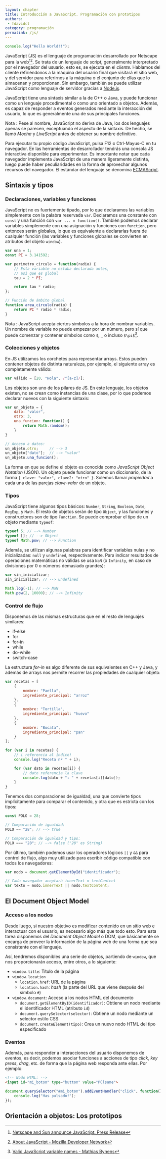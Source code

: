 ```yaml
---
layout: chapter
title: Introducción a JavaScript. Programación con prototipos
authors:
 - fdavidcl
category: programación
permalink: /js/
---
```


~~~javascript
console.log("Hello World!!");
~~~

JavaScript (JS) es el lenguaje de programación desarrollado por Netscape para
la web[^jsannouncement][^mdnjs]. Se trata de un lenguaje de script,
generalmente interpretado por el navegador del usuario, esto es, se ejecuta en
el *cliente*. Hablamos del cliente refiriéndonos a la máquina del usuario final
que visitará el sitio web, y del servidor para referirnos a la máquina o el
conjunto de ellas que lo almacenan y proporcionan. Sin embargo, también se
puede utilizar JavaScript como lenguaje de servidor gracias a
[Node.js](http://nodejs.org/).

JavaScript tiene una sintaxis similar a la de C++ o Java, y puede funcionar como
un lenguaje procedimental o como uno orientado a objetos. Además, es capaz de
responder a eventos generados mediante la interacción del usuario, lo que es
generalmente una de sus principales funciones.

Nota  : Pese al nombre, JavaScript no deriva de Java, los dos lenguajes apenas
se parecen, exceptuando el aspecto de la sintaxis. De hecho, se  llamó *Mocha* y
*LiveScript* antes de obtener su nombre definitivo.


Para ejecutar tu propio código JavaScript, pulsa F12 o Ctrl-Mayus-C en tu
navegador. En las herramientas de desarrollador tendrás una consola JS
interactiva disponible para experimentar.
Es importante notar que cada navegador implementa JavaScript de una manera
ligeramente distinta, luego puede haber peculiaridades en la forma de
aprovechar algunos recursos del navegador. El estándar del lenguaje se
denomina [ECMAScript](http://www.ecma-international.org/publications/files/ECMA-ST/Ecma-262.pdf).

## Sintaxis y tipos

### Declaraciones, variables y funciones

JavaScript no es fuertemente tipado, por lo que declaramos las variables
simplemente con la palabra reservada `var`.  Declaramos una constante con
`const` y una función con `var ... = function()`.  También podemos declarar
variables simplemente con una asignación y funciones  con `function`, pero
entonces serán globales, lo que es equivalente a  declararlas fuera de
cualquier función (las variables y funciones globales se convierten en
atributos del objeto `window`).

~~~javascript
var una = 1;
const PI = 3.141592;

var perimetro_circulo = function(radio) {
    // Esta variable no estaba declarada antes,
    // así que es global
    tau = 2 * PI;

    return tau * radio;
};

// Función de ámbito global
function area_circulo(radio) {
    return PI * radio * radio;
}
~~~

Nota
 : JavaScript acepta ciertos símbolos a la hora de nombrar variables. Un
 nombre de variable no puede empezar por un número, pero sí que puede
 comenzar y contener símbolos como `$`, `_` o incluso `$\pi$`[^jsidentifiers].

### Colecciones y objetos
En JS utilizamos los corchetes para representar arrays. Estos pueden
contener objetos de distinta naturaleza, por ejemplo, el siguiente array
es completamente válido:

~~~javascript
var válido = [20, "Hola", /^[a-z]/];
~~~

Los objetos son uno de los pilares de JS. En este lenguaje, los objetos
existen, no se crean como instancias de una clase, por lo que podemos declarar
nuevos con la siguiente sintaxis:

~~~javascript
var un_objeto = {
    dato: "valor",
    otro: 3,
    una_funcion: function() {
        return Math.random();
    }
}

// Acceso a datos:
un_objeto.otro;     // --> 3
un_objeto["dato"];  // --> "valor"
un_objeto.una_funcion();
~~~

La forma en que se define el objeto es conocida como *JavaScript Object
Notation* (JSON). Un objeto puede funcionar como un
diccionario, de la forma `{ clave: "valor", clave2: "otro" }`. Solemos llamar
*propiedad* a cada una de las parejas *clave-valor* de un objeto.

### Tipos
JavaScript tiene algunos tipos básicos: `Number`, `String`, `Boolean`,
`Date`, `RegExp`, y `Math`. El resto de objetos serán de tipo
`Object`, y las funciones y constructores son de tipo `Function`.
Se puede comprobar el tipo de un objeto mediante `typeof`:

~~~javascript
typeof 5; // --> Number
typeof []; // --> Object
typeof Math.pow; // --> Function
~~~

Además, se utilizan algunas palabras para identificar variables nulas y
no inicializadas: `null` y `undefined`, respectivamente. Para indicar
resultados de operaciones matemáticas no válidas se usa `NaN` (o `Infinity`,
en caso de divisiones por 0 o números demasiado grandes):

~~~javascript
var sin_inicializar;
sin_inicializar; // --> undefined

Math.log(-1); // --> NaN
Math.pow(2, 10000); // --> Infinity
~~~

### Control de flujo
Disponemos de las mismas estructuras que en el resto de lenguajes similares:

* if-else
* for
* for-in
* while
* do-while
* switch-case

La estructura *for-in* es algo diferente de sus equivalentes en C++ y Java,
y además de arrays nos permite recorrer las propiedades de cualquier objeto:

~~~javascript
var recetas = [
    {
        nombre: "Paella",
        ingrediente_principal: "arroz"
    },
    {
        nombre: "Tortilla",
        ingrediente_principal: "huevo"
    },
    {
        nombre: "Bocata",
        ingrediente_principal: "pan"
    }
];

for (var i in recetas) {
    // i referencia al índice!
    console.log("Receta nº " + i);

    for (var dato in recetas[i]) {
        // dato referencia la clave
        console.log(dato + ": " + recetas[i][dato]);
    }
}
~~~

Tenemos dos comparaciones de igualdad, una que convierte tipos implícitamente
para comparar el contenido, y otra que es estricta con los tipos:

~~~javascript
const POLO = 28;

// Comparación de igualdad:
POLO == "28"; // --> true

// Comparación de igualdad y tipo:
POLO === "28"; // --> false ("28" es String)
~~~

Por último, también podemos usar los operadores lógicos `||` y `&&` para control
de flujo, algo muy utilizado para escribir código compatible con todos los
navegadores:

~~~javascript
var nodo = document.getElementById("identificador");

// Cada navegador aceptará innerText o textContent
var texto = nodo.innerText || nodo.textContent;
~~~

## El Document Object Model

### Acceso a los nodos
Desde luego, si nuestro objetivo es modificar contenido en un sitio web e
interactuar con el usuario, es necesario algo más que todo esto. Para esta tarea
disponemos del *Document Object Model* o DOM, que básicamente se encarga de
proveer la información de la página web de una forma que sea consistente con el
lenguaje.

Así, tendremos disponibles una serie de objetos, partiendo de `window`,
que nos proporcionarán acceso, entre otros, a lo siguiente:

* `window.title`: Título de la página
* `window.location`
    * `location.href`: URL de la página
    * `location.hash`: *hash* (la parte del URL que viene después del símbolo `#`)
* `window.document`: Acceso a los nodos HTML del documento
    * `document.getElementByID(identificador)`: Obtiene un nodo mediante el
    identificador HTML (atributo `id`)
    * `document.querySelector(selector)`: Obtiene un nodo mediante un selector
    estilo CSS
    * `document.createElement(tipo)`: Crea un nuevo nodo HTML del tipo
    especificado

### Eventos
Además, para responder a interacciones del usuario disponemos de eventos, es decir, podemos asociar
funciones a acciones de tipo *click*, *key press*, *drag*, etc. de forma que la página web
responda ante ellas. Por ejemplo:

~~~html
<!-- Nodo HTML: -->
<input id="mi_boton" type="button" value="Púlsame">
~~~
~~~javascript
document.querySelector("#mi_boton").addEventHandler("click", function() {
    console.log("Has pulsado!");
});
~~~

## Orientación a objetos: Los prototipos


[^jsannouncement]: [Netscape and Sun announce JavaScript. Press Release](https://web.archive.org/web/20070916144913/http://wp.netscape.com/newsref/pr/newsrelease67.html)

[^mdnjs]: [About JavaScript - Mozilla Developer Network](https://developer.mozilla.org/en-US/docs/Web/JavaScript/About_JavaScript)

[^jsidentifiers]: [Valid JavaScript variable names - Mathias Bynens](http://mathiasbynens.be/notes/javascript-identifiers)
